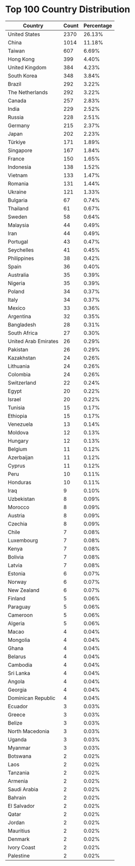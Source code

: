 # Top 100 Country Distribution
| Country | Count | Percentage |
|----|----|----|
| United States | 2370 | 26.13% |
| China | 1014 | 11.18% |
| Taiwan | 607 | 6.69% |
| Hong Kong | 399 | 4.40% |
| United Kingdom | 384 | 4.23% |
| South Korea | 348 | 3.84% |
| Brazil | 292 | 3.22% |
| The Netherlands | 292 | 3.22% |
| Canada | 257 | 2.83% |
| India | 229 | 2.52% |
| Russia | 228 | 2.51% |
| Germany | 215 | 2.37% |
| Japan | 202 | 2.23% |
| Türkiye | 171 | 1.89% |
| Singapore | 167 | 1.84% |
| France | 150 | 1.65% |
| Indonesia | 138 | 1.52% |
| Vietnam | 133 | 1.47% |
| Romania | 131 | 1.44% |
| Ukraine | 121 | 1.33% |
| Bulgaria | 67 | 0.74% |
| Thailand | 61 | 0.67% |
| Sweden | 58 | 0.64% |
| Malaysia | 44 | 0.49% |
| Iran | 44 | 0.49% |
| Portugal | 43 | 0.47% |
| Seychelles | 41 | 0.45% |
| Philippines | 38 | 0.42% |
| Spain | 36 | 0.40% |
| Australia | 35 | 0.39% |
| Nigeria | 35 | 0.39% |
| Poland | 34 | 0.37% |
| Italy | 34 | 0.37% |
| Mexico | 33 | 0.36% |
| Argentina | 32 | 0.35% |
| Bangladesh | 28 | 0.31% |
| South Africa | 27 | 0.30% |
| United Arab Emirates | 26 | 0.29% |
| Pakistan | 26 | 0.29% |
| Kazakhstan | 24 | 0.26% |
| Lithuania | 24 | 0.26% |
| Colombia | 24 | 0.26% |
| Switzerland | 22 | 0.24% |
| Egypt | 20 | 0.22% |
| Israel | 20 | 0.22% |
| Tunisia | 15 | 0.17% |
| Ethiopia | 15 | 0.17% |
| Venezuela | 13 | 0.14% |
| Moldova | 12 | 0.13% |
| Hungary | 12 | 0.13% |
| Belgium | 11 | 0.12% |
| Azerbaijan | 11 | 0.12% |
| Cyprus | 11 | 0.12% |
| Peru | 10 | 0.11% |
| Honduras | 10 | 0.11% |
| Iraq | 9 | 0.10% |
| Uzbekistan | 8 | 0.09% |
| Morocco | 8 | 0.09% |
| Austria | 8 | 0.09% |
| Czechia | 8 | 0.09% |
| Chile | 7 | 0.08% |
| Luxembourg | 7 | 0.08% |
| Kenya | 7 | 0.08% |
| Bolivia | 7 | 0.08% |
| Latvia | 7 | 0.08% |
| Estonia | 6 | 0.07% |
| Norway | 6 | 0.07% |
| New Zealand | 6 | 0.07% |
| Finland | 5 | 0.06% |
| Paraguay | 5 | 0.06% |
| Cameroon | 5 | 0.06% |
| Algeria | 5 | 0.06% |
| Macao | 4 | 0.04% |
| Mongolia | 4 | 0.04% |
| Ghana | 4 | 0.04% |
| Belarus | 4 | 0.04% |
| Cambodia | 4 | 0.04% |
| Sri Lanka | 4 | 0.04% |
| Angola | 4 | 0.04% |
| Georgia | 4 | 0.04% |
| Dominican Republic | 4 | 0.04% |
| Ecuador | 3 | 0.03% |
| Greece | 3 | 0.03% |
| Belize | 3 | 0.03% |
| North Macedonia | 3 | 0.03% |
| Uganda | 3 | 0.03% |
| Myanmar | 3 | 0.03% |
| Botswana | 2 | 0.02% |
| Laos | 2 | 0.02% |
| Tanzania | 2 | 0.02% |
| Armenia | 2 | 0.02% |
| Saudi Arabia | 2 | 0.02% |
| Bahrain | 2 | 0.02% |
| El Salvador | 2 | 0.02% |
| Qatar | 2 | 0.02% |
| Jordan | 2 | 0.02% |
| Mauritius | 2 | 0.02% |
| Denmark | 2 | 0.02% |
| Ivory Coast | 2 | 0.02% |
| Palestine | 2 | 0.02% |
